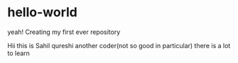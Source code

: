 # hello-world
yeah! Creating my first ever repository

Hii this is Sahil qureshi another coder(not so good in particular) there is a lot to learn
